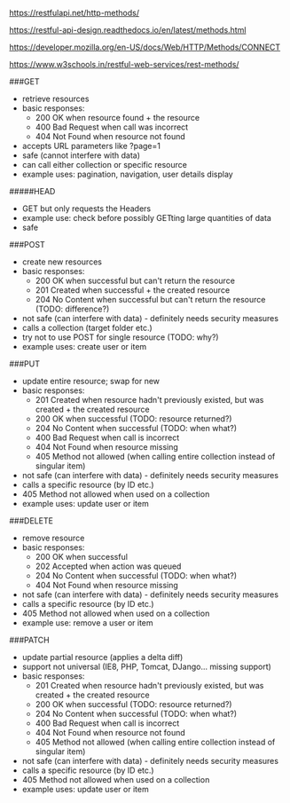 https://restfulapi.net/http-methods/

https://restful-api-design.readthedocs.io/en/latest/methods.html

https://developer.mozilla.org/en-US/docs/Web/HTTP/Methods/CONNECT

https://www.w3schools.in/restful-web-services/rest-methods/

###GET
* retrieve resources
* basic responses: 
  * 200 OK when resource found + the resource
  * 400 Bad Request when call was incorrect
  * 404 Not Found when resource not found
 * accepts URL parameters like ?page=1
 * safe (cannot interfere with data)
 * can call either collection or specific resource
 * example uses: pagination, navigation, user details display

#####HEAD
* GET but only requests the Headers
* example use: check before possibly GETting large quantities of data
* safe
  
###POST
* create new resources
* basic responses: 
  * 200 OK when successful but can't return the resource
  * 201 Created when successful + the created resource
  * 204 No Content when successful but can't return the resource (TODO: difference?)
 * not safe (can interfere with data) - definitely needs security measures
 * calls a collection (target folder etc.)
 * try not to use POST for single resource (TODO: why?)
 * example uses: create user or item

###PUT
* update entire resource; swap for new
* basic responses: 
  * 201 Created when resource hadn't previously existed, but was created + the created resource
  * 200 OK when successful (TODO: resource returned?)
  * 204 No Content when successful (TODO: when what?)
  * 400 Bad Request when call is incorrect
  * 404 Not Found when resource missing
  * 405 Method not allowed (when calling entire collection instead of singular item)
 * not safe (can interfere with data) - definitely needs security measures
 * calls a specific resource (by ID etc.)
 * 405 Method not allowed when used on a collection
 * example uses: update user or item 

###DELETE
* remove resource
* basic responses:
  * 200 OK when successful
  * 202 Accepted when action was queued
  * 204 No Content when successful (TODO: when what?)
  * 404 Not Found when resource missing
* not safe (can interfere with data) - definitely needs security measures
* calls a specific resource (by ID etc.)
* 405 Method not allowed when used on a collection
* example use: remove a user or item

###PATCH
* update partial resource (applies a delta diff)
* support not universal (IE8, PHP, Tomcat, DJango... missing support)
* basic responses: 
  * 201 Created when resource hadn't previously existed, but was created + the created resource
  * 200 OK when successful (TODO: resource returned?)
  * 204 No Content when successful (TODO: when what?)
  * 400 Bad Request when call is incorrect
  * 404 Not Found when resource not found
  * 405 Method not allowed (when calling entire collection instead of singular item)
* not safe (can interfere with data) - definitely needs security measures
* calls a specific resource (by ID etc.)
* 405 Method not allowed when used on a collection
* example uses: update user or item 